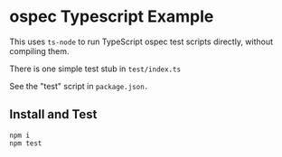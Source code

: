 # ospec Typescript Example

This uses `ts-node` to run TypeScript ospec test scripts directly, without compiling them.

There is one simple test stub in `test/index.ts`

See the "test" script in `package.json.`

## Install and Test

    npm i
    npm test
